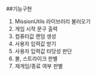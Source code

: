 ##기능구현

1. MissionUtils 라이브러리 불러오기
2. 게임 시작 문구 출력
3. 컴퓨터값 랜덤 생성
4. 사용자 입력값 받기
5. 사용자 입력값 타당성 판단
6. 볼, 스트라이크 판별
7. 재게임/종료 여부 판별
